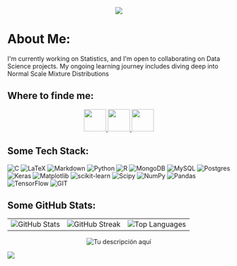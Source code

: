

<!--
**Francine-Palacios/Francine-Palacios** is a ✨ _special_ ✨ repository because its `README.md` (this file) appears on your GitHub profile.

Here are some ideas to get you started:

- 🔭 I’m currently working on ...
- 🌱 I’m currently learning ...
- 👯 I’m looking to collaborate on ...
- 🤔 I’m looking for help with ...
- 💬 Ask me about ...
- 📫 How to reach me: ...
- 😄 Pronouns: ...
- ⚡ Fun fact: ...
-->
<p align="center">
  <img src="https://capsule-render.vercel.app/api?type=waving&color=gradient&height=100&section=header"/>
</p>



#  About Me:
 I'm currently working on Statistics, and I'm open to collaborating on Data Science projects. My ongoing learning journey includes diving deep into Normal Scale Mixture Distributions


## Where to finde me:


<p align="center">
<a href="mailto:francine.palacios@usm.cl">
  <img height="50" src="https://user-images.githubusercontent.com/46517096/166972883-f5f1d88c-0246-4374-88ac-ded0f2cf0699.png"/>
</a>
<a href="https://www.linkedin.com/in/Francine-Palacios">
  <img height="50" src="https://user-images.githubusercontent.com/46517096/166973395-19676cd8-f8ec-4abf-83ff-da8243505b82.png"/>
</a>
<a href="https://www.instagram.com/francis_13_16/">
  <img height="50" src="https://user-images.githubusercontent.com/46517096/166974368-9798f39f-1f46-499c-b14e-81f0a3f83a06.png"/>
</a>
</p>


## Some Tech Stack:
![C](https://img.shields.io/badge/c-%2300599C.svg?style=flat&logo=c&logoColor=white) ![LaTeX](https://img.shields.io/badge/latex-%23008080.svg?style=flat&logo=latex&logoColor=white) ![Markdown](https://img.shields.io/badge/markdown-%23000000.svg?style=flat&logo=markdown&logoColor=white) ![Python](https://img.shields.io/badge/python-3670A0?style=flat&logo=python&logoColor=ffdd54) ![R](https://img.shields.io/badge/r-%23276DC3.svg?style=flat&logo=r&logoColor=white) ![MongoDB](https://img.shields.io/badge/MongoDB-%234ea94b.svg?style=flat&logo=mongodb&logoColor=white) ![MySQL](https://img.shields.io/badge/mysql-%2300000f.svg?style=flat&logo=mysql&logoColor=white) ![Postgres](https://img.shields.io/badge/postgres-%23316192.svg?style=flat&logo=postgresql&logoColor=white) ![Keras](https://img.shields.io/badge/Keras-%23D00000.svg?style=flat&logo=Keras&logoColor=white) ![Matplotlib](https://img.shields.io/badge/Matplotlib-%23ffffff.svg?style=flat&logo=Matplotlib&logoColor=black) ![scikit-learn](https://img.shields.io/badge/scikit--learn-%23F7931E.svg?style=flat&logo=scikit-learn&logoColor=white) ![Scipy](https://img.shields.io/badge/SciPy-%230C55A5.svg?style=flat&logo=scipy&logoColor=%white) ![NumPy](https://img.shields.io/badge/numpy-%23013243.svg?style=flat&logo=numpy&logoColor=white) ![Pandas](https://img.shields.io/badge/pandas-%23150458.svg?style=flat&logo=pandas&logoColor=white) ![TensorFlow](https://img.shields.io/badge/TensorFlow-%23FF6F00.svg?style=flat&logo=TensorFlow&logoColor=white) ![GIT](https://img.shields.io/badge/Git-fc6d26?style=flat&logo=git&logoColor=white)
## Some GitHub Stats:

<p align="center">
  <table>
    <tr>
      <td>
        <img src="https://github-readme-stats.vercel.app/api?username=Francine-Palacios&theme=gotham&hide_border=true&include_all_commits=false&count_private=false" alt="GitHub Stats">
      </td>
      <td>
        <img src="https://github-readme-streak-stats.herokuapp.com/?user=Francine-Palacios&theme=gotham&hide_border=true" alt="GitHub Streak">
      </td>
      <td>
        <img src="https://github-readme-stats.vercel.app/api/top-langs/?username=Francine-Palacios&theme=gotham&hide_border=true&include_all_commits=false&count_private=false&layout=compact" alt="Top Languages">
      </td>
    </tr>
  </table>
</p>



<p align="center">
  <img src="https://quotes-github-readme.vercel.app/api?type=horizontal&theme=dark" alt="Tu descripción aquí">
</p>



<p align="left">
  <img src="https://capsule-render.vercel.app/api?type=waving&color=gradient&height=100&section=footer"/>
</p>

<!-- Proudly created with GPRM ( https://gprm.itsvg.in ) -->
